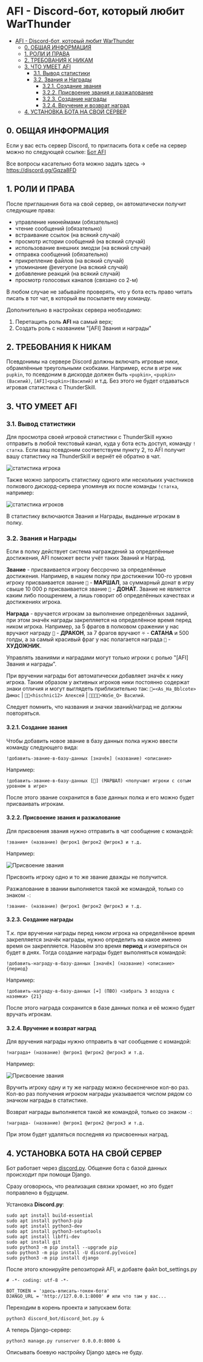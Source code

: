# AFI - Discord-бот, который любит WarThunder

- [AFI - Discord-бот, который любит WarThunder](#afi---discord-%D0%B1%D0%BE%D1%82-%D0%BA%D0%BE%D1%82%D0%BE%D1%80%D1%8B%D0%B9-%D0%BB%D1%8E%D0%B1%D0%B8%D1%82-warthunder)
    - [0. ОБЩАЯ ИНФОРМАЦИЯ](#0-%D0%BE%D0%B1%D1%89%D0%B0%D1%8F-%D0%B8%D0%BD%D1%84%D0%BE%D1%80%D0%BC%D0%B0%D1%86%D0%B8%D1%8F)
    - [1. РОЛИ И ПРАВА](#1-%D1%80%D0%BE%D0%BB%D0%B8-%D0%B8-%D0%BF%D1%80%D0%B0%D0%B2%D0%B0)
    - [2. ТРЕБОВАНИЯ К НИКАМ](#2-%D1%82%D1%80%D0%B5%D0%B1%D0%BE%D0%B2%D0%B0%D0%BD%D0%B8%D1%8F-%D0%BA-%D0%BD%D0%B8%D0%BA%D0%B0%D0%BC)
    - [3. ЧТО УМЕЕТ AFI](#3-%D1%87%D1%82%D0%BE-%D1%83%D0%BC%D0%B5%D0%B5%D1%82-afi)
        - [3.1. Вывод статистики](#31-%D0%B2%D1%8B%D0%B2%D0%BE%D0%B4-%D1%81%D1%82%D0%B0%D1%82%D0%B8%D1%81%D1%82%D0%B8%D0%BA%D0%B8)
        - [3.2. Звания и Награды](#32-%D0%B7%D0%B2%D0%B0%D0%BD%D0%B8%D1%8F-%D0%B8-%D0%BD%D0%B0%D0%B3%D1%80%D0%B0%D0%B4%D1%8B)
            - [3.2.1. Создание звания](#321-%D1%81%D0%BE%D0%B7%D0%B4%D0%B0%D0%BD%D0%B8%D0%B5-%D0%B7%D0%B2%D0%B0%D0%BD%D0%B8%D1%8F)
            - [3.2.2. Присвоение звания и разжалование](#322-%D0%BF%D1%80%D0%B8%D1%81%D0%B2%D0%BE%D0%B5%D0%BD%D0%B8%D0%B5-%D0%B7%D0%B2%D0%B0%D0%BD%D0%B8%D1%8F-%D0%B8-%D1%80%D0%B0%D0%B7%D0%B6%D0%B0%D0%BB%D0%BE%D0%B2%D0%B0%D0%BD%D0%B8%D0%B5)
            - [3.2.3. Создание награды](#323-%D1%81%D0%BE%D0%B7%D0%B4%D0%B0%D0%BD%D0%B8%D0%B5-%D0%BD%D0%B0%D0%B3%D1%80%D0%B0%D0%B4%D1%8B)
            - [3.2.4. Вручение и возврат наград](#324-%D0%B2%D1%80%D1%83%D1%87%D0%B5%D0%BD%D0%B8%D0%B5-%D0%B8-%D0%B2%D0%BE%D0%B7%D0%B2%D1%80%D0%B0%D1%82-%D0%BD%D0%B0%D0%B3%D1%80%D0%B0%D0%B4)
    - [4. УСТАНОВКА БОТА НА СВОЙ СЕРВЕР](#4-%D1%83%D1%81%D1%82%D0%B0%D0%BD%D0%BE%D0%B2%D0%BA%D0%B0-%D0%B1%D0%BE%D1%82%D0%B0-%D0%BD%D0%B0-%D1%81%D0%B2%D0%BE%D0%B9-%D1%81%D0%B5%D1%80%D0%B2%D0%B5%D1%80)

## 0. ОБЩАЯ ИНФОРМАЦИЯ

Если у вас есть сервер Discord, то пригласить бота к себе на сервер можно по следующей ссылке:
[Бот AFI](https://discordapp.com/oauth2/authorize?client_id=304296578989162496&scope=bot&permissions=134728768)

Все вопросы касательно бота можно задать здесь -> https://discord.gg/Gqza8FD

## 1. РОЛИ И ПРАВА

После приглашения бота на свой сервер, он автоматически получит следующие права:

- управление никнеймами (обязательно)
- чтение сообщений (обязательно)
- встраивание ссылок (на всякий случай)
- просмотр истории сообщений  (на всякий случай)
- использование внешних эмодзи (на всякий случай)
- отправка сообщений (обязательно)
- прикрепление файлов (на всякий случай)
- упоминание @everyone (на всякий случай)
- добавление реакций (на всякий случай)
- просмотр голосовых каналов (связано со 2-м)

В любом случае не забывайте проверять, что у бота есть право читать писать в тот чат, в который вы посылаете ему команду.

Дополнительно в настройках сервера необходимо:

1. Перетащить роль **AFI** на самый верх;
2. Создать роль с названием "[AFI] Звания и награды"

## 2. ТРЕБОВАНИЯ К НИКАМ

Псевдонимы на сервере Discord должны включать игровые ники, обрамлённые треугольными скобками. Например, если в игре ник `pupkin`, то псевдоним в дискорде должен быть `<pupkin>`, `<pupkin> (Василий)`, `[AFI]<pupkin>(Василий)` и т.д. Без этого не будет отдаваться игровая статистика с ThunderSkill.

## 3. ЧТО УМЕЕТ AFI

### 3.1. Вывод статистики

Для просмотра своей игровой статистики с ThunderSkill нужно отправить в любой текстовый канал, куда у бота есть доступ, команду `!статка`. Если ваш псевдоним соответствуем пункту 2, то AFI получит вашу статистику на ThunderSkill и вернёт её обратно в чат.

![статистика игрока](static/img/player_stat.png)

Также можно запросить статистику одного или нескольких участников полкового дискорд-сервера упомянув их после команды `!статка`, например: 

![статистика игроков](static/img/multi_player_stat.png)

В статистику включаются Звания и Награды, выданные игрокам в полку.

### 3.2. Звания и Награды

Если в полку действует система награждений за определённые достижения, AFI поможет вести учёт таких Званий и Наград.

**Звание** - присваивается игроку бессрочно за определённые достижения. Например, в нашем полку при достижении 100-го уровня игроку присваивается звание `💯` - **МАРШАЛ**,  за суммарный донат в игру свыше 10 000 р присваивается звание `🍩` - **ДОНАТ**. Звание не является каким либо поощрением, а лишь говорит об определённых качествах и достижениях игрока.

**Награда** - вручается игрокам за выполнение определённых заданий, при этом значёк награды закрепляется на определённое время перед ником игрока. Например, за 5 фрагов в полковом сражении у нас вручают награду `🐲` - **ДРАКОН**, за 7 фрагов вручают `⛧` - **САТАНА** и 500 голды, а за самый красивый фраг у нас полагается награда `🎨` - **ХУДОЖНИК**.

Управлять званиями и наградами могут только игроки с ролью "[AFI] Звания и награды".

При вручении награды бот автоматически добавляет значёк к нику игрока. Таким образом у активных игроков ники постоянно содержат знаки отличия и могут выглядеть приблизительно так: `💎☔<As_Ha_Bblcote> Димас` | `🐲🔝<hischnic12> Алексей` | `💎🐲🎥🔝<WaSe_Q> Василий`.

Следует помнить, что названия и значки званий/наград не должны повторяться.

#### 3.2.1. Создание звания

Чтобы добавить новое звание в базу данных полка нужно ввести команду следующего вида:

`!добавить-звание-в-базу-данных [значёк] (название) <описание>`

Например:

`!добавить-звание-в-базу-данных [💯] (МАРШАЛ) <получают игроки с сотым уровнем в игре>`

После этого звание сохранится в базе данных полка и его можно будет присваивать игрокам.

#### 3.2.2. Присвоение звания и разжалование

Для присвоения звания нужно отправить в чат сообщение с командой:

`!звание+ (название) @игрок1 @игрок2 @игрок3 и т.д.`

Например:

![Присвоение звания](static/img/player_rank_add.png)

Присвоить игроку одно и то же звание дважды не получится.

Разжалование в звании выполняется такой же командой, только со знаком `-`:

`!звание- (название) @игрок1 @игрок2 @игрок3 и т.д.`

#### 3.2.3. Создание награды

Т.к. при вручении награды перед ником игрока на определённое время закрепляется значёк награды, нужно определить на какое именно время он закрепляется. Назовём это время **период** и измеряться он будет в днях. Тогда создание награды будет выполняться командой:

`!добавить-награду-в-базу-данных [значёк] (название) <описание> {период}`

Например:

`!добавить-награду-в-базу-данных [☔️] (ПВО) <забрать 3 воздуха с наземки> {21}`

После этого награда сохранится в базе данных полка и её можно будет вручать игрокам.

#### 3.2.4. Вручение и возврат наград

Для вручения награды нужно отправить в чат сообщение с командой:

`!награда+ (название) @игрок1 @игрок2 @игрок3 и т.д.`

Например:

![Присвоение звания](static/img/player_award_add.png)

Вручить игроку одну и ту же награду можно бесконечное кол-во раз. Кол-во раз получения игроком награды указывается числом рядом со значком награды в статистике.

Возврат награды выполняется такой же командой, только со знаком `-`:

`!награда- (название) @игрок1 @игрок2 @игрок3 и т.д.`

При этом будет удаляться последняя из присвоенных наград.

## 4. УСТАНОВКА БОТА НА СВОЙ СЕРВЕР

Бот работает через [discord.py](https://github.com/Rapptz/discord.py). Общение бота с базой данных происходит при помощи Django.

Сразу оговорюсь, что реализация связки хромает, но это будет поправлено в будущем.

Установка **Discord.py**:

```
sudo apt install build-essential
sudo apt install python3-pip
sudo apt install python3-dev
sudo apt install python3-setuptools
sudo apt install libffi-dev
sudo apt install git
sudo python3 -m pip install --upgrade pip
sudo python3 -m pip install -U discord.py[voice]
sudo python3 -m pip install django
```

После этого клонируйте репозиторий AFI, и добавте файл bot_settings.py

```
# -*- coding: utf-8 -*-

BOT_TOKEN = 'здесь-вписать-токен-бота'
DJANGO_URL = 'http://127.0.0.1:8000' # или что там у вас...
```

Переходим в корень проекта и запускаем бота:

`python3 discord_bot/discord_bot.py &`

А теперь Django-сервер:

`python3 manage.py runserver 0.0.0.0:8000 &`

Описывать боевую настройку Django здесь не буду.
